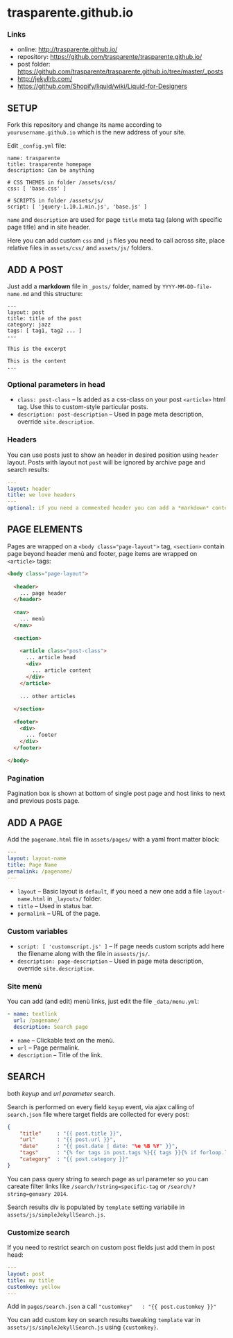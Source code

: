 trasparente.github.io
=====================

### Links

* online: http://trasparente.github.io/
* repository: https://github.com/trasparente/trasparente.github.io/
* post folder: https://github.com/trasparente/trasparente.github.io/tree/master/_posts
* http://jekyllrb.com/
* https://github.com/Shopify/liquid/wiki/Liquid-for-Designers

SETUP
-----

Fork this repository and change its name according to `yourusername.github.io` which is the new address of your site.

Edit `_config.yml` file:

```
name: trasparente
title: trasparente homepage
description: Can be anything

# CSS THEMES in folder /assets/css/
css: [ 'base.css' ]

# SCRIPTS in folder /assets/js/
script: [ 'jquery-1.10.1.min.js', 'base.js' ]
```

`name` and `description` are used for page `title` meta tag (along with specific page title) and in site header.

Here you can add custom `css` and `js` files you need to call across site, place relative files in `assets/css/` and `assets/js/` folders.

ADD A POST
----------

Just add a **markdown** file in `_posts/` folder, named by `YYYY-MM-DD-file-name.md` and this structure:

```
---
layout: post
title: title of the post
category: jazz
tags: [ tag1, tag2 ... ]
---

This is the excerpt

This is the content
...
```

### Optional parameters in head

* `class: post-class` – Is added as a css-class on your post `<article>` html tag. Use this to custom-style particular posts.
* `description: post-description` – Used in page meta description, override `site.description`.

### Headers

You can use posts just to show an header in desired position using `header` layout. Posts with layout not `post` will be ignored by archive page and search results:

```yaml
---
layout: header
title: we love headers
---
optional: if you need a commented header you can add a *markdown* content here.
```

PAGE ELEMENTS
-------------

Pages are wrapped on a `<body class="page-layout">` tag, `<section>` contain page beyond header menù and footer, page items are wrapped on `<article>` tags:

```html
<body class="page-layout">
  
  <header>
    ... page header
  </header>
  
  <nav>
    ... menù
  </nav>
  
  <section>
    
    <article class="post-class">
      ... article head
      <div>
        ... article content
      </div>
    </article>
    
    ... other articles
    
  </section>
  
  <footer>
    <div>
      ... footer
    </div>
  </footer>
  
</body>
```

### Pagination

Pagination box is shown at bottom of single post page and host links to next and previous posts page.

ADD A PAGE
----------

Add the `pagename.html` file in `assets/pages/` with a yaml front matter block:

```yaml
---
layout: layout-name
title: Page Name
permalink: /pagename/
---
```

* `layout` – Basic layout is `default`, if you need a new one add a file `layout-name.html` in `_layouts/` folder.
* `title` – Used in status bar.
* `permalink` – URL of the page.

### Custom variables

* `script: [ 'customscript.js' ]` – If page needs custom scripts add here the filename along with the file in `assests/js/`.
* `description: page-description` – Used in page meta description, override `site.description`.

### Site menù

You can add (and edit) menù links, just edit the file `_data/menu.yml`:

```yaml
- name: textlink
  url: /pagename/
  description: Search page
```

* `name` – Clickable text on the menù.
* `url` – Page permalink.
* `description` – Title of the link.

SEARCH
------

both *keyup* and *url parameter* search.

Search is performed on every field `keyup` event, via ajax calling of `search.json` file where target fields are collected for every post:

```json
{
    "title"     : "{{ post.title }}",
    "url"       : "{{ post.url }}",
    "date"      : "{{ post.date | date: "%e %B %Y" }}",
    "tags"      : "{% for tags in post.tags %}{{ tags }}{% if forloop.last %}{% else %}, {% endif %}{% endfor %}",
    "category"  : "{{ post.category }}"
}
```

You can pass query string to search page as url parameter so you can careate filter links like `/search/?string=specific-tag` or `/search/?string=genuary 2014`.

Search results div is populated by `template` setting variabile in `assets/js/simpleJekyllSearch.js`.

### Customize search

If you need to restrict search on custom post fields just add them in post head:

```yaml
---
layout: post
title: my title
customkey: yellow
---
```

Add in `pages/search.json` a call `"customkey"   : "{{ post.customkey }}"`

You can add custom key on search results tweaking `template` var in `assets/js/simpleJekyllSearch.js` using `{customkey}`.